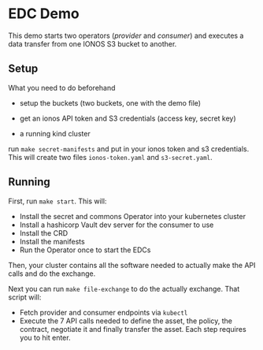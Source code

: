 
# EDC Demo

This demo starts two operators (_provider_ and _consumer_) and executes a data transfer from one IONOS S3 bucket to another.

## Setup

What you need to do beforehand

- setup the buckets (two buckets, one with the demo file)

- get an ionos API token and S3 credentials (access key, secret key)
- a running kind cluster

run `make secret-manifests` and put in your ionos token and s3 credentials. This will create two files `ionos-token.yaml` and `s3-secret.yaml`.

## Running

First, run `make start`. This will:

- Install the secret and commons Operator into your kubernetes cluster
- Install a hashicorp Vault dev server for the consumer to use
- Install the CRD
- Install the manifests
- Run the Operator once to start the EDCs

Then, your cluster contains all the software needed to actually make the API calls and do the exchange.

Next you can run `make file-exchange` to do the actually exchange. That script will:

- Fetch provider and consumer endpoints via `kubectl`
- Execute the 7 API calls needed to define the asset, the policy, the contract, negotiate it and finally transfer the asset. Each step requires you to hit enter.